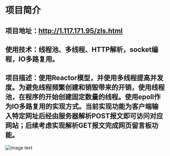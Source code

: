 # 项目简介

## 项目地址：http://1.117.171.95/zls.html
## 使用技术：线程池、多线程、HTTP解析，socket编程，IO多路复用。
## 项目描述：使用Reactor模型，并使用多线程提高并发度。为避免线程频繁创建和销毁带来的开销，使用线程池，在程序的开始创建固定数量的线程。使用epoll作为IO多路复用的实现方式。当前实现功能为客户端输入特定网址后经由服务器解析POST报文即可访问对应网站；后续考虑实现解析GET报文完成网页留言板功能。



![Image text](https://ftp.bmp.ovh/imgs/2021/07/6fb1d72408fd9950.png)
